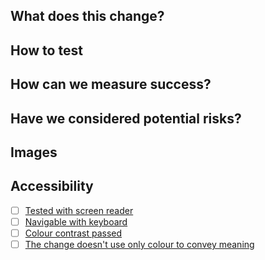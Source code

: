 <!-- See https://github.com/doapply/recommendations/blob/main/pull-requests.md for recommendations on raising and reviewing pull requests. -->

## What does this change?

<!-- A PR should have enough detail to be understandable far in the future. e.g what is the problem/why is the change needed, how does it solve it and any questions or points of discussion. Prefer copying information from a Trello card over linking to it; the card may not always exist and reviewers may not have access to the board. -->

## How to test

<!-- Provide instructions to help others verify the change. This could take the form of "On PROD, do X and witness Y. On this branch, do X and witness Z. " -->

## How can we measure success?

<!-- Do you expect errors to decrease? Do you expect user journeys to be simplified? What can be used to prove this? A filtered view of logs or analytics, etc? -->

## Have we considered potential risks?

<!-- What are the potential risks and how can they be mitigated? Does an error require an alarm? Should user help, infosec, or legal be informed of this change? Is private information guarded? Do we need to add anything in the backlog? -->

## Images

<!-- Usually only applicable to UI changes, what did it look like before and what will it look like after? -->

## Accessibility

<!-- Usually only applicable to UI changes, check the boxes if you are satisfied that your changes pass these tests -->

-   [ ] [Tested with screen reader](https://github.com/doapply/accessibility/blob/main/people-and-technology/03-visual.md#screen-reader)
-   [ ] [Navigable with keyboard](https://github.com/doapply/accessibility/blob/main/people-and-technology/02-physical.md#keyboard)
-   [ ] [Colour contrast passed](https://github.com/doapply/accessibility/blob/main/people-and-technology/03-visual.md#contrast)
-   [ ] [The change doesn't use only colour to convey meaning](https://github.com/doapply/accessibility/blob/main/people-and-technology/03-visual.md#use-of-colour)
